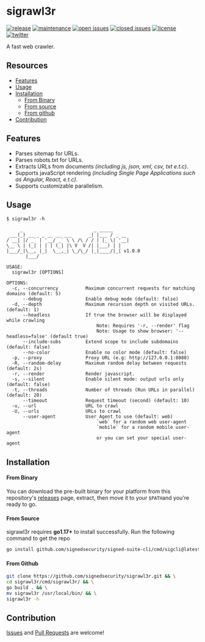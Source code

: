 # sigrawl3r

[![release](https://img.shields.io/github/release/signedsecurity/sigrawl3r?style=flat&color=0040ff)](https://github.com/signedsecurity/sigrawl3r/releases) [![maintenance](https://img.shields.io/badge/maintained%3F-yes-0040ff.svg)](https://github.com/signedsecurity/sigrawl3r) [![open issues](https://img.shields.io/github/issues-raw/signedsecurity/sigrawl3r.svg?style=flat&color=0040ff)](https://github.com/signedsecurity/sigrawl3r/issues?q=is:issue+is:open) [![closed issues](https://img.shields.io/github/issues-closed-raw/signedsecurity/sigrawl3r.svg?style=flat&color=0040ff)](https://github.com/signedsecurity/sigrawl3r/issues?q=is:issue+is:closed) [![license](https://img.shields.io/badge/license-MIT-gray.svg?colorB=0040FF)](https://github.com/signedsecurity/sigrawl3r/blob/master/LICENSE) [![twitter](https://img.shields.io/badge/twitter-@signedsecurity-0040ff.svg)](https://twitter.com/signedsecurity)

A fast web crawler.

## Resources

* [Features](#features)
* [Usage](#usage)
* [Installation](#installation)
	* [From Binary](#from-binary)
	* [From source](#from-source)
	* [From github](#from-github)
* [Contribution](#contribution)

## Features

* Parses sitemap for URLs.
* Parses robots.txt for URLs.
* Extracts URLs from documents *(including js, json, xml, csv, txt e.t.c)*.
* Supports javaScript rendering *(including Single Page Applications such as Angular, React, e.t.c)*.
* Supports customizable parallelism.

## Usage

```text
$ sigrawl3r -h

     _                          _ _____      
 ___(_) __ _ _ __ __ ___      _| |___ / _ __ 
/ __| |/ _` | '__/ _` \ \ /\ / / | |_ \| '__|
\__ \ | (_| | | | (_| |\ V  V /| |___) | |   
|___/_|\__, |_|  \__,_| \_/\_/ |_|____/|_| v1.0.0
       |___/

USAGE:
  sigrawl3r [OPTIONS]

OPTIONS:
  -c, --concurrency          Maximum concurrent requests for matching domains (default: 5)
      --debug                Enable debug mode (default: false)
  -d, --depth                Maximum recursion depth on visited URLs. (default: 1)
      --headless             If true the browser will be displayed while crawling
                                 Note: Requires '-r, --render' flag
                                 Note: Usage to show browser: '--headless=false' (default true)
      --include-subs         Extend scope to include subdomains (default: false)
      --no-color             Enable no color mode (default: false)
  -p, --proxy                Proxy URL (e.g: http://127.0.0.1:8080)
  -R, --random-delay         Maximum random delay between requests (default: 2s)
  -r, --render               Render javascript.
  -s, --silent               Enable silent mode: output urls only (default: false)
  -t, --threads              Number of threads (Run URLs in parallel) (default: 20)
      --timeout              Request timeout (second) (default: 10)
  -u, --url                  URL to crawl
  -U, --urls                 URLs to crawl
      --user-agent           User Agent to use (default: web)
                                 `web` for a random web user-agent
                                 `mobile` for a random mobile user-agent
                                 or you can set your special user-agent
```

## Installation

#### From Binary

You can download the pre-built binary for your platform from this repository's [releases](https://github.com/signedsecurity/sigrawl3r/releases/) page, extract, then move it to your `$PATH`and you're ready to go.

#### From Source

sigrawl3r requires **go1.17+** to install successfully. Run the following command to get the repo

```bash
go install github.com/signedsecurity/signed-suite-cli/cmd/sigcli@latest
```

#### From Github

```bash
git clone https://github.com/signedsecurity/sigrawl3r.git && \
cd sigrawl3r/cmd/sigrawl3r/ && \
go build . && \
mv sigrawl3r /usr/local/bin/ && \
sigrawl3r -h
```

## Contribution

[Issues](https://github.com/signedsecurity/sigrawl3r/issues) and [Pull Requests](https://github.com/signedsecurity/sigrawl3r/pulls) are welcome! 